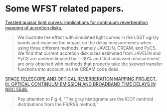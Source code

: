 # Some WFST related papers.

[Twisted quasar light curves: implications for continuum reverberation mapping of accretion disks.](https://arxiv.org/abs/1909.08638 "Chan 2020, et al.")
>We illustrate the effect with simulated light curves in the LSST ugrizy bands and
examine the impact on the delay measurements when using three different methods, namely JAVELIN, CREAM, and PyCS.
We find that current accretion disk sizes estimated from JAVELIN and PyCS are underestimated by ∼ 30% and that
unbiased measurement are only obtained with methods that properly take the skewed transfer functions into account,
as the CREAM code does. 

[SPACE TELESCOPE AND OPTICAL REVERBERATION MAPPING PROJECT. III. OPTICAL CONTINUUM
EMISSION AND BROADBAND TIME DELAYS IN NGC 5548.](https://iopscience.iop.org/article/10.3847/0004-637X/821/1/56 "Fausnaugh 2016, et al.")
>Pay attention to Fig 4, "The gray histograms are the ICCF centroid distributions from the FR/RSS
method;" 

